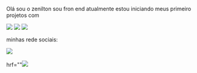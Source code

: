 Olá sou o zenilton sou fron end atualmente estou iniciando meus primeiro projetos com 


<img src="https://img.shields.io/badge/HTML5-E34F26?style=for-the-badge&logo=html5&logoColor=white" alt-logo-image>


<img src="https://img.shields.io/badge/CSS3-1572B6?style=for-the-badge&logo=css3&logoColor=white" alt-logo-image> 


<img src="https://img.shields.io/badge/Java-ED8B00?style=for-the-badge&logo=openjdk&logoColor=white" alt-logo-image>


minhas rede sociais:


   <img src="https://img.shields.io/badge/LinkedIn-0077B5?style=for-the-badge&logo=linkedin&logoColor=white" hrf="linkedin.com/in/zenilton-da-silva-mendes-128199227">
<br>
<br>
     hrf=""<img src="https://img.shields.io/badge/Instagram-E4405F?style=for-the-badge&logo=instagram&logoColor=white">



